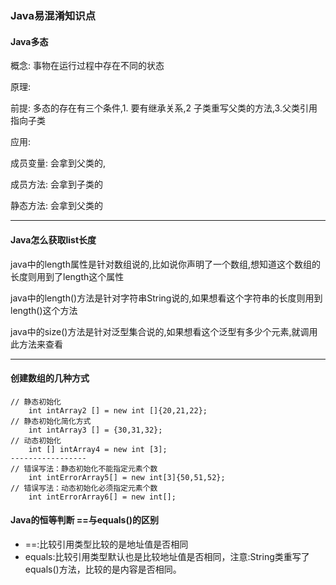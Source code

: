 #
### Java易混淆知识点

#### Java多态

概念: 事物在运行过程中存在不同的状态

原理: 

前提: 多态的存在有三个条件,1. 要有继承关系,2 子类重写父类的方法,3.父类引用指向子类

应用:

成员变量:  会拿到父类的,

成员方法: 会拿到子类的

静态方法:  会拿到父类的

---

#### Java怎么获取list长度

java中的length属性是针对数组说的,比如说你声明了一个数组,想知道这个数组的长度则用到了length这个属性

java中的length()方法是针对字符串String说的,如果想看这个字符串的长度则用到length()这个方法

java中的size()方法是针对泛型集合说的,如果想看这个泛型有多少个元素,就调用此方法来查看

---

#### 创建数组的几种方式

```
// 静态初始化
    int intArray2 [] = new int []{20,21,22};
// 静态初始化简化方式
    int intArray3 [] = {30,31,32};
// 动态初始化
    int [] intArray4 = new int [3]; 
-----------------
// 错误写法：静态初始化不能指定元素个数
    int intErrorArray5[] = new int[3]{50,51,52};
// 错误写法：动态初始化必须指定元素个数
    int intErrorArray6[] = new int[];

```
#### Java的恒等判断 ==与equals()的区别
 + ==:比较引用类型比较的是地址值是否相同
 + equals:比较引用类型默认也是比较地址值是否相同，注意:String类重写了equals()方法，比较的是内容是否相同。




